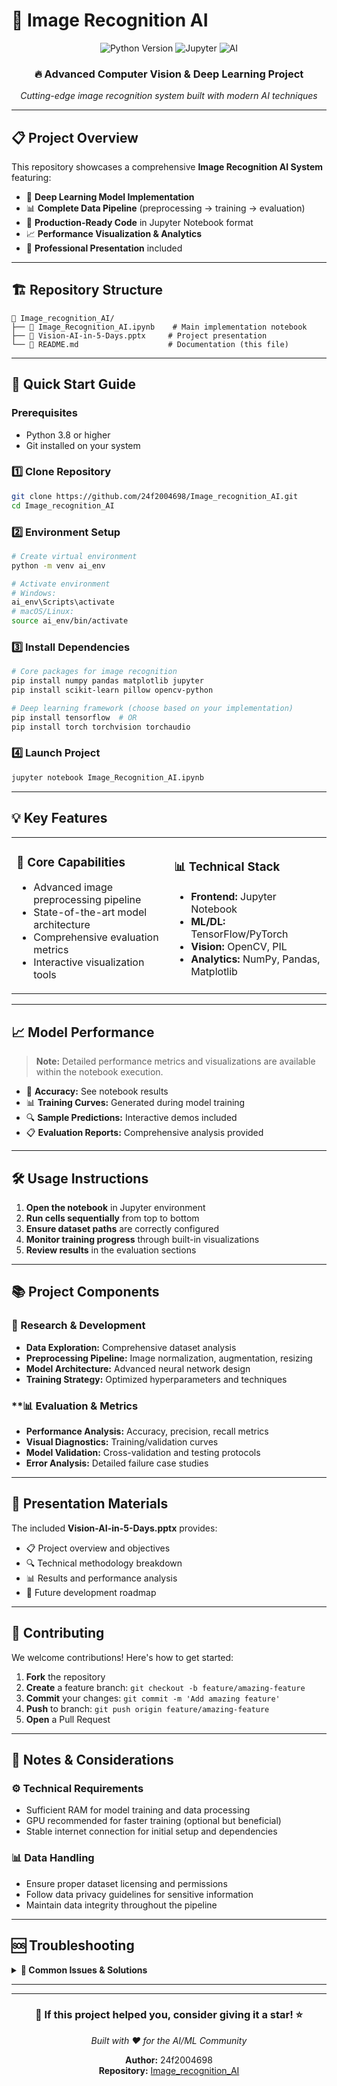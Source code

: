 # 🤖 Image Recognition AI

<div align="center">
  <img src="https://img.shields.io/badge/Python-3.8+-blue.svg" alt="Python Version">
  <img src="https://img.shields.io/badge/Jupyter-Notebook-orange.svg" alt="Jupyter">
  <img src="https://img.shields.io/badge/AI-Computer%20Vision-green.svg" alt="AI">
  
</div>

<div align="center">
  <h3>🔥 Advanced Computer Vision & Deep Learning Project</h3>
  <p><em>Cutting-edge image recognition system built with modern AI techniques</em></p>
</div>

---

## 📋 **Project Overview**

This repository showcases a comprehensive **Image Recognition AI System** featuring:

- 🧠 **Deep Learning Model Implementation**
- 📊 **Complete Data Pipeline** (preprocessing → training → evaluation)
- 🎯 **Production-Ready Code** in Jupyter Notebook format
- 📈 **Performance Visualization & Analytics**
- 🎨 **Professional Presentation** included

---

## 🏗️ **Repository Structure**

```
📁 Image_recognition_AI/
├── 📓 Image_Recognition_AI.ipynb    # Main implementation notebook
├── 🎯 Vision-AI-in-5-Days.pptx     # Project presentation
└── 📖 README.md                    # Documentation (this file)
```

---

## 🚀 **Quick Start Guide**

### **Prerequisites**
- Python 3.8 or higher
- Git installed on your system

### **1️⃣ Clone Repository**
```bash
git clone https://github.com/24f2004698/Image_recognition_AI.git
cd Image_recognition_AI
```

### **2️⃣ Environment Setup**
```bash
# Create virtual environment
python -m venv ai_env

# Activate environment
# Windows:
ai_env\Scripts\activate
# macOS/Linux:
source ai_env/bin/activate
```

### **3️⃣ Install Dependencies**
```bash
# Core packages for image recognition
pip install numpy pandas matplotlib jupyter
pip install scikit-learn pillow opencv-python

# Deep learning framework (choose based on your implementation)
pip install tensorflow  # OR
pip install torch torchvision torchaudio
```

### **4️⃣ Launch Project**
```bash
jupyter notebook Image_Recognition_AI.ipynb
```

---

## 💡 **Key Features**

<table>
<tr>
<td width="50%">

### 🎯 **Core Capabilities**
- Advanced image preprocessing pipeline
- State-of-the-art model architecture
- Comprehensive evaluation metrics
- Interactive visualization tools

</td>
<td width="50%">

### 📊 **Technical Stack**
- **Frontend:** Jupyter Notebook
- **ML/DL:** TensorFlow/PyTorch
- **Vision:** OpenCV, PIL
- **Analytics:** NumPy, Pandas, Matplotlib

</td>
</tr>
</table>

---

## 📈 **Model Performance**

> **Note:** Detailed performance metrics and visualizations are available within the notebook execution.

- 🎯 **Accuracy:** See notebook results
- 📊 **Training Curves:** Generated during model training
- 🔍 **Sample Predictions:** Interactive demos included
- 📋 **Evaluation Reports:** Comprehensive analysis provided

---

## 🛠️ **Usage Instructions**

1. **Open the notebook** in Jupyter environment
2. **Run cells sequentially** from top to bottom
3. **Ensure dataset paths** are correctly configured
4. **Monitor training progress** through built-in visualizations
5. **Review results** in the evaluation sections

---

## 📚 **Project Components**

### **🔬 Research & Development**
- **Data Exploration:** Comprehensive dataset analysis
- **Preprocessing Pipeline:** Image normalization, augmentation, resizing
- **Model Architecture:** Advanced neural network design
- **Training Strategy:** Optimized hyperparameters and techniques

### **📊 **Evaluation & Metrics**
- **Performance Analysis:** Accuracy, precision, recall metrics
- **Visual Diagnostics:** Training/validation curves
- **Model Validation:** Cross-validation and testing protocols
- **Error Analysis:** Detailed failure case studies

---

## 🎨 **Presentation Materials**

The included **Vision-AI-in-5-Days.pptx** provides:
- 📋 Project overview and objectives
- 🔍 Technical methodology breakdown  
- 📊 Results and performance analysis
- 🚀 Future development roadmap

---

## 🤝 **Contributing**

We welcome contributions! Here's how to get started:

1. **Fork** the repository
2. **Create** a feature branch: `git checkout -b feature/amazing-feature`
3. **Commit** your changes: `git commit -m 'Add amazing feature'`
4. **Push** to branch: `git push origin feature/amazing-feature`
5. **Open** a Pull Request

---

## 📝 **Notes & Considerations**

### **⚙️ Technical Requirements**
- Sufficient RAM for model training and data processing
- GPU recommended for faster training (optional but beneficial)
- Stable internet connection for initial setup and dependencies

### **📊 Data Handling**
- Ensure proper dataset licensing and permissions
- Follow data privacy guidelines for sensitive information
- Maintain data integrity throughout the pipeline

---

## 🆘 **Troubleshooting**

<details>
<summary><b>🔧 Common Issues & Solutions</b></summary>

**Module Import Errors:**
```bash
pip install --upgrade [missing-package-name]
```

**Memory Issues:**
- Reduce batch size in training configuration
- Use data generators for large datasets

**GPU Detection Problems:**
- Verify CUDA installation and compatibility
- Check TensorFlow/PyTorch GPU support

</details>

---

---

<div align="center">
  <h3>🌟 If this project helped you, consider giving it a star! ⭐</h3>
  <p><em>Built with ❤️ for the AI/ML Community</em></p>
  
  **Author:** 24f2004698  
  **Repository:** [Image_recognition_AI](https://github.com/24f2004698/Image_recognition_AI)
</div>
